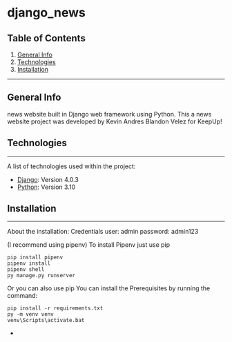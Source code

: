 # django_news

## Table of Contents 
1. [General Info](#general-info)
2. [Technologies](#Technologies)
3. [Installation](#installation)
***

## General Info
 news website built in Django web framework using Python. This a news website project was developed by Kevin Andres Blandon Velez for KeepUp!

## Technologies
***
A list of technologies used within the project:
* [Django](https://www.djangoproject.com/): Version 4.0.3
* [Python](https://www.python.org/): Version 3.10
## Installation
***
About the installation:
Credentials
user: admin
password: admin123

(I recommend using pipenv)
To install Pipenv just use pip
```
pip install pipenv
pipenv install
pipenv shell
py manage.py runserver
```
Or you can also use pip
You can install the Prerequisites by running the command:
```
pip install -r requirements.txt
py -m venv venv
venv\Scripts\activate.bat
```
-
